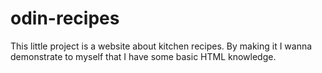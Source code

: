 # odin-recipes
This little project is a website about kitchen recipes.
By making it I wanna demonstrate to myself that I have some basic HTML knowledge.
